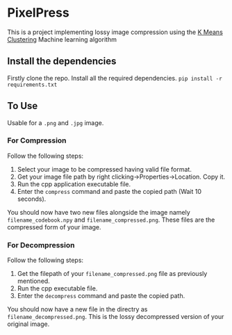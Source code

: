 # PixelPress

This is a project implementing lossy image compression using the [K Means Clustering](https://en.wikipedia.org/wiki/K-means_clustering) Machine learning algorithm

## Install the dependencies
Firstly clone the repo. Install all the required dependencies.
`pip install -r requirements.txt`

## To Use
Usable for a `.png` and `.jpg` image.

### For Compression
Follow the following steps:
1. Select your image to be compressed having valid file format.
2. Get your image file path by right clicking->Properties->Location. Copy it.
3. Run the cpp application executable file.
4. Enter the `compress` command and paste the copied path (Wait 10 seconds).

You should now have two new files alongside the image namely `filename_codebook.npy` and `filename_compressed.png`.
These files are the compressed form of your image.

### For Decompression
Follow the following steps:
1. Get the filepath of your `filename_compressed.png` file as previously mentioned.
2. Run the cpp executable file.
3. Enter the `decompress` command and paste the copied path.

You should now have a new file in the directry as `filename_decompressed.png`.
This is the lossy decompressed version of your original image.
